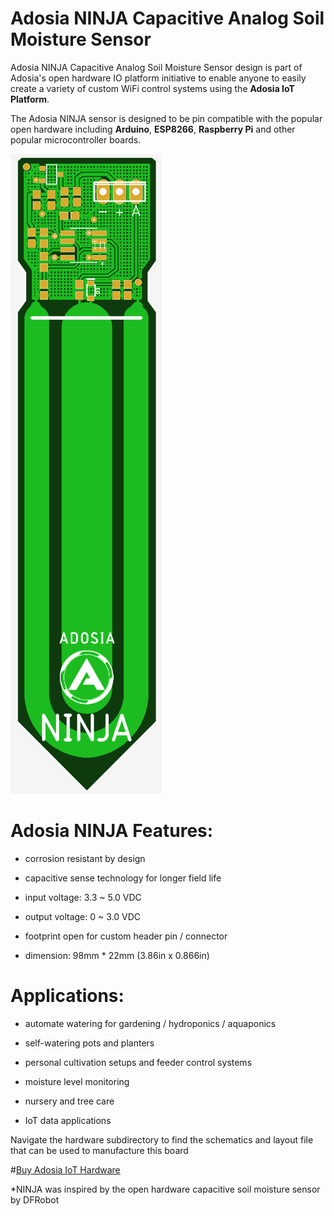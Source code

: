 # Adosia NINJA Capacitive Analog Soil Moisture Sensor

Adosia NINJA Capacitive Analog Soil Moisture Sensor design is part of Adosia's open hardware IO platform initiative to enable anyone to easily create a variety of custom WiFi control systems using the **Adosia IoT Platform**.

The Adosia NINJA sensor is designed to be pin compatible with the popular open hardware including **Arduino**, **ESP8266**, **Raspberry Pi** and other popular microcontroller boards.


<img src='./images/adosia_ninja.png' />


# Adosia NINJA Features:

- corrosion resistant by design

- capacitive sense technology for longer field life

- input voltage: 3.3 ~ 5.0 VDC

- output voltage: 0 ~ 3.0 VDC

- footprint open for custom header pin / connector

- dimension: 98mm * 22mm (3.86in x 0.866in)



# Applications:

- automate watering for gardening / hydroponics / aquaponics

- self-watering pots and planters

- personal cultivation setups and feeder control systems

- moisture level monitoring

- nursery and tree care

- IoT data applications



Navigate the hardware subdirectory to find the schematics and layout file that can be used to manufacture this board

#[Buy Adosia IoT Hardware](https://adosia.io)

*NINJA was inspired by the open hardware capacitive soil moisture sensor by DFRobot